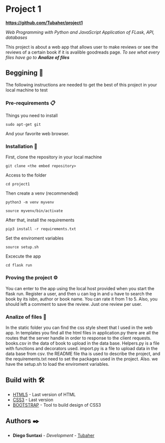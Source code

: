 <!-- Universidad Yachay Tech
Diego Hernán Suntaxi Domínguez
Curso de Web Programming
Prof. Rigoberto Fonseca  -->

# Project 1

**https://github.com/Tubaher/project1**

_Web Programming with Python and JavaScript_
_Application of FLask, API, databases_

This project is about a web app that allows user to make reviews or see the reviews of 
a certain book if it is avalible goodreads page. _To see what every files have go to  **Analize of files**_

## Beggining 🚀

The following instructions are needed to get the best of this project in your local machine to test

<!-- Go to **Deployment** to know how to get ready the project -->


### Pre-requirements 📋

Things you need to install


```
sudo apt-get git
```
And your favorite web browser.

### Installation 🔧

First, clone the repository in your local machine

```
git clone <the embed repository>
```

Access to the folder

```
cd project1
```

Then create a venv (recommended)

```
python3 -m venv myvenv

source myvenv/bin/activate

```
After that, install the requirements

```
pip3 install -r requirements.txt
```
Set the enviroment variables

```
source setup.sh
```
Excecute the app

```
cd flask run
```

### Proving the project ⚙️

You can enter to the app using the local host provided when you start the flask run. Register a user, and then u can log in
and u have to search the book by its isbn, author or book name. You can rate it from 1 to 5. Also, you should left a comment
to save the review. Just one review per user.


### Analize of files 🔩

In the static folder you can find the css style sheet that I used in the web app. In templates you find all the html files
in application.py there are all the routes that the server handle in order to response to the client requests. 
books.csv in the data of book to upload in the data base. Helpers.py is a file with functions and decorators used.
import.py is a file to upload data in the data base from csv. the README file tha is used to describe the project, and
the requirements.txt need to set the packages used in the project. Also. we have the setup.sh to load the enviroment variables.


## Build with 🛠️

* [HTML5](https://developer.mozilla.org/es/docs/HTML/HTML5) - Last version of HTML
* [CSS3](https://developer.mozilla.org/es/docs/Archive/CSS3) - Last version
* [BOOTSTRAP](https://getbootstrap.com/) - Tool to build design of CSS3

<!-- ## Contribuyendo 🖇️

Por favor lee el [CONTRIBUTING.md](https://gist.github.com/villanuevand/xxxxxx) para detalles de nuestro código de conducta, y el proceso para enviarnos pull requests.

## Wiki 📖

Puedes encontrar mucho más de cómo utilizar este proyecto en nuestra [Wiki](https://github.com/tu/proyecto/wiki)
 -->
<!-- ## Versionado 📌

Usamos [SemVer](http://semver.org/) para el versionado. Para todas las versiones disponibles, mira los [tags en este repositorio](https://github.com/tu/proyecto/tags). -->

## Authors ✒️

* **Diego Suntaxi** - *Development* - [Tubaher](https://github.com/Tubaher)

<!-- También puedes mirar la lista de todos los [contribuyentes](https://github.com/your/project/contributors) quíenes han participado en este proyecto.  -->

<!-- ## Licencia 📄

Este proyecto está bajo la Licencia (Tu Licencia) - mira el archivo [LICENSE.md](LICENSE.md) para detalles -->

<!-- ## Expresiones de Gratitud 🎁

* Comenta a otros sobre este proyecto 📢
* Invita una cerveza 🍺 a alguien del equipo. 
* Da las gracias públicamente 🤓.
* etc.
 -->